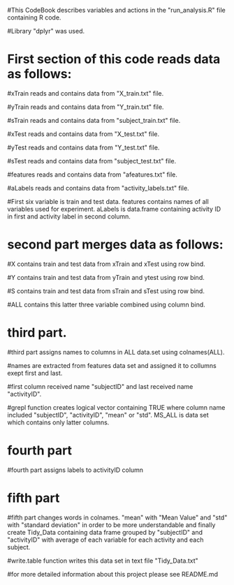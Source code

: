 #This CodeBook describes variables and actions in the "run_analysis.R" file containing R code. 

#Library "dplyr" was used.

# First section of this code reads data as follows:

#xTrain reads and contains data from "X_train.txt" file.

#yTrain reads and contains data from "Y_train.txt" file.

#sTrain reads and contains data from "subject_train.txt" file.

#xTest reads and contains data from "X_test.txt" file.

#yTest reads and contains data from "Y_test.txt" file.

#sTest reads and contains data from "subject_test.txt" file.

#features reads and contains data from "afeatures.txt" file.

#aLabels reads and contains data from "activity_labels.txt" file.

#First six variable is train and test data. features contains names of all variables used for experiment. aLabels is data.frame containing activity ID in first and activity label in second column.

# second part merges data as follows:

#X contains train and test data from xTrain and xTest using row bind.

#Y contains train and test data from yTrain and ytest using row bind.

#S contains train and test data from sTrain and sTest using row bind.

#ALL contains this latter three variable combined using column bind.

# third part.

#third part assigns names to columns in ALL data.set using colnames(ALL).

#names are extracted from features data set and assigned it to collumns exept first and last.

#first column received name "subjectID" and last received name "activityID".

#grepl function creates logical vector containing TRUE where column name included "subjectID", "activityID", "mean" or "std". MS_ALL is data set which contains only latter columns.

# fourth part

#fourth part assigns labels to activityID column


# fifth part

#fifth part changes words in colnames. "mean" with "Mean Value" and "std" with "standard deviation" in order to be more understandable and finally create Tidy_Data containing data frame grouped by "subjectID" and "activityID" with average of each variable for each activity and each subject.

#write.table function writes this data set in text file "Tidy_Data.txt" 

#for more detailed information about this project please see README.md








